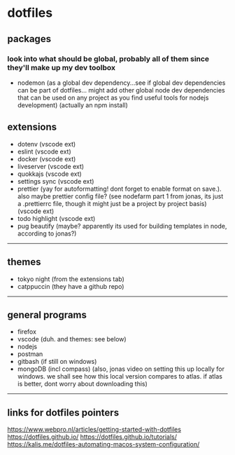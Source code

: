 # dotfiles

## packages

### look into what should be global, probably all of them since they'll make up my dev toolbox

- nodemon (as a global dev dependency...see if global dev dependencies can be part of dotfiles... might add other global node dev dependencies that can be used on any project as you find useful tools for nodejs development) (actually an npm install)

## extensions

- dotenv (vscode ext)
- eslint (vscode ext)
- docker (vscode ext)
- liveserver (vscode ext)
- quokkajs (vscode ext)
- settings sync (vscode ext)
- prettier (yay for autoformatting! dont forget to enable format on save.). also maybe prettier config file? (see nodefarm part 1 from jonas, its just a .prettierrc file, though it might just be a project by project basis) (vscode ext)
- todo highlight (vscode ext)
- pug beautify (maybe? apparently its used for building templates in node, according to jonas?)

---

## themes

- tokyo night (from the extensions tab)
- catppuccin (they have a github repo)

---

## general programs

- firefox
- vscode (duh. and themes: see below)
- nodejs
- postman
- gitbash (if still on windows)
- mongoDB (incl compass) (also, jonas video on setting this up locally for windows.  we shall see how this local version compares to atlas.  if atlas is better, dont worry about downloading this)

---

## links for dotfiles pointers

https://www.webpro.nl/articles/getting-started-with-dotfiles
https://dotfiles.github.io/
https://dotfiles.github.io/tutorials/
https://kalis.me/dotfiles-automating-macos-system-configuration/
